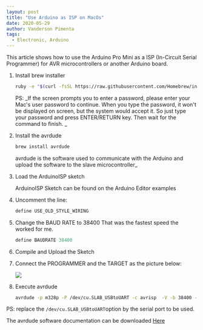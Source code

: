```yaml
---
layout: post
title: "Use Arduino as ISP on MacOs"
date: 2020-05-29
author: Vanderson Pimenta
tags:
  - Electronic, Arduino
---
```


This article shows how to use the Arduino Pro Mini as a ISP (In-Circuit Serial Programmer) for AVR microcontrollers or another Arduino board.

1. Install brew installer

	```bash
	ruby -e "$(curl -fsSL https://raw.githubusercontent.com/Homebrew/install/master/install)" < /dev/null 2> /dev/null
	```
	
	PS: _If the screen prompts you to enter a password, please enter your Mac's user password to continue. When you type the password, it won't be displayed on screen, but the system would accept it. So just type your password and press ENTER/RETURN key. Then wait for the command to finish. _
	
2. Install the avrdude
	```bash
	brew install avrdude
	```
	
	avrdude is the software used to communicate with the Arduino and upload the software to the slave microcontroller_ 

3. Load the ArduinoISP sketch

	ArduinoISP Sketch can be found on the Arduino Editor examples

4. Uncomment the line:
 
	```c
	define USE_OLD_STYLE_WIRING

	```
5. Change the BAUD RATE to 38400
	That was the fastest speed the worked for me.
	
	```c
	define BAUDRATE 38400 
	```
6. Compile and Upload the Sketch

7. Connect the PROGRAMMER and the TARGET as the picture below:
 
	![](https://www.arduino.cc/en/uploads/Tutorial/Arduino_ISP_wires.jpg)
8. Execute avrdude

	```bash
	avrdude -p m328p -P /dev/cu.SLAB_USBtoUART -c avrisp  -V -b 38400 -U flash:w:TransistorTester.hex -U eeprom:w:TransistorTester.eep 
	```
PS: replace the ```/dev/cu.SLAB_USBtoUART```option by the serial port to be used.

The avrdude software documentation can be downloaded [Here](http://download.savannah.gnu.org/releases/avrdude/)